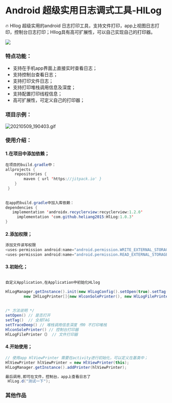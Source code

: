 # Android 超级实用日志调式工具-HlLog
🔥 Hllog 超级实用的android 日志打印工具，支持文件打印，app上视图日志打印，控制台日志打印；Hllog具有高可扩展性，可以自己实现自己的打印器。

[![](https://jitpack.io/v/heliang2015/HlLog.svg)](https://jitpack.io/#heliang2015/HlLog)
### 特点功能：
- 支持在手机app界面上直接实时查看日志；
- 支持控制台查看日志；
- 支持打印文件日志；
- 支持打印堆栈调用信息及深度；
- 支持配置打印线程信息；
- 高可扩展性，可定义自己的打印器；

### 项目示例：
![20210509_190403.gif](https://upload-images.jianshu.io/upload_images/1928063-fd6f94ca5d3bf467.gif?imageMogr2/auto-orient/strip)

### 使用介绍：
#### 1.在项目中添加依赖；
```java
在项目的build.gradle中：
allprojects {
	repositories {
		maven { url 'https://jitpack.io' }
	}
 }
  
  
在app的build.gradle中加入库依赖：
dependencies {
   implementation 'androidx.recyclerview:recyclerview:1.2.0'
	 implementation 'com.github.heliang2015:HlLog:1.0.3'
}
```
#### 2.添加权限；
```java
添加文件读写权限
<uses-permission android:name="android.permission.WRITE_EXTERNAL_STORAGE" />
<uses-permission android:name="android.permission.READ_EXTERNAL_STORAGE" />
```
#### 3.初始化；
```java

自定义Application,在Application中初始化HLlog

HlLogManager.getInstance().init(new HlLogConfig().setOpen(true).setTag("HlLog").setTraceDeep(3),
        new IHlLogPrinter[]{new HlconSolePrinter(), new HlLogFilePrinter()});
        
        
/* 方法说明 */        
setOpen() // 是否打开
setTag()  // 全局TAG
setTraceDeep() // 堆栈调用信息深度 传0 不打印堆栈
HlconSolePrinter() // 控制台打印器
HlLogFilePrinter（） // 文件打印器
```

#### 4.开始使用；
```java
// 使用app HlViewPrinter 需要在activity进行初始化，可以定义在基类中；
HlViewPrinter hlViewPrinter = new HlViewPrinter(this);
HlLogManager.getInstance().addPrinter(hlViewPrinter);

最后调用,即可在文件，控制台，app上查看日志了
 HlLog.d("测试一下");
```

### 其他作品




